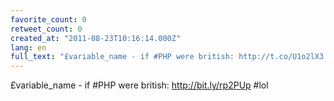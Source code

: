 ```yaml
---
favorite_count: 0
retweet_count: 0
created_at: "2011-08-23T10:16:14.000Z"
lang: en
full_text: "£variable_name - if #PHP were british: http://t.co/U1o2lX3 #lol"
---
```


£variable_name - if #PHP were british: <http://bit.ly/rp2PUp> #lol
